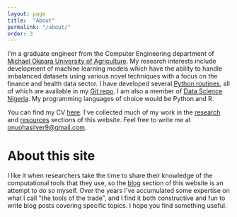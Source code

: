 ```yaml
---
layout: page
title:  "About"
permalink: "/about/"
order: 3
---
```


I'm a graduate engineer from the Computer Engineering department of [Michael Okpara University of Agriculture](http://mouauportal.edu.ng).
My research interests include development of machine learning models which have the ability to handle imbalanced datasets using various novel techniques with a focus on the finance and health data sector. I have developed several  [Python routines](/resources), all of which are available in my [Git repo](http://www.github.com/onuohasilver). I am also a member of [Data Science Nigeria](http://datasciencenigeria.org).
My programming languages of choice would be Python and R.

You can find my CV [here](/cv).
I've collected much of my work in the [research](/research) and [resources](/resources) sections of this website.
Feel free to write me at [onuohasilver9@gmail.com](mailto:onuohasilver9@gmail.com).

# About this site

I like it when researchers take the time to share their knowledge of the computational tools that they use, so the [blog](/) section of this website is an attempt to do so myself.
Over the years I've accumulated some expertise on what I call "the tools of the trade", and I find it both constructive and fun to write blog posts covering specific topics.
I hope you find something useful.

